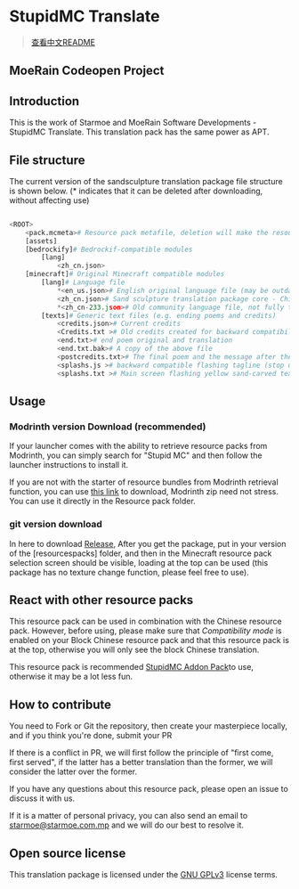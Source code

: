 # StupidMC Translate

>[查看中文README](README.MD)

## MoeRain Codeopen Project

## Introduction

This is the work of Starmoe and MoeRain Software Developments - StupidMC Translate. This translation pack has the same power as APT.

## File structure

The current version of the sandsculpture translation package file structure is shown below. (* indicates that it can be deleted after downloading, without affecting use)

```Python

<ROOT>
    <pack.mcmeta># Resource pack metafile, deletion will make the resource pack unavailable
    [assets]
    [bedrockify]# Bedrockif-compatible modules
        [lang]
            <zh_cn.json>
    [minecraft]# Original Minecraft compatible modules
        [lang]# Language file
            *<en_us.json># English original language file (may be outdated)
            <zh_cn.json># Sand sculpture translation package core - Chinese language file
            *<zh_cn-233.json># Old community language file, not fully translated
        [texts]# Generic text files (e.g. ending poems and credits)
            <credits.json># Current credits
            <Credits.txt ># Old credits created for backward compatibility (stopped updating)
            <end.txt># end poem original and translation
            <end.txt.bak># A copy of the above file
            <postcredits.txt># The final poem and the message after the credits
            <splashs.js ># backward compatible flashing tagline (stop updating)
            <splashs.txt ># Main screen flashing yellow sand-carved text (flashing slogan)

```

## Usage

### Modrinth version Download (recommended)

If your launcher comes with the ability to retrieve resource packs from Modrinth, you can simply search for "Stupid MC" and then follow the launcher instructions to install it.

If you are not with the starter of resource bundles from Modrinth retrieval function, you can use [this link](https://modrinth.com/resourcepack/stupid-mc-translate-chn) to download, Modrinth zip need not stress. You can use it directly in the Resource pack folder.

### git version download

In here to download [Release](https://github.com/EastCation/StupidMC-Translate/releases), After you get the package, put <StupidMC-Translate- version> in your version of the [resourcespacks] folder, and then in the Minecraft resource pack selection screen should be visible, loading at the top can be used (this package has no texture change function, please feel free to use).

## React with other resource packs

This resource pack can be used in combination with the Chinese resource pack. However, before using, please make sure that *Compatibility mode* is enabled on your Block Chinese resource pack and that this resource pack is at the top, otherwise you will only see the block Chinese translation.

This resource pack is recommended [StupidMC Addon Pack](https://starmoe-my.sharepoint.com/:f:/g/personal/starmoe_starmoe_com_mp/EvBq1wLCheJPiRnwIoZheEoB0HmMHYtBppgRUlmbveV69A?e=tElcnX)to use, otherwise it may be a lot less fun.

## How to contribute

You need to Fork or Git the repository, then create your masterpiece locally, and if you think you're done, submit your PR

If there is a conflict in PR, we will first follow the principle of "first come, first served", if the latter has a better translation than the former, we will consider the latter over the former.

If you have any questions about this resource pack, please open an issue to discuss it with us.

If it is a matter of personal privacy, you can also send an email to [starmoe@starmoe.com.mp](mailto:starmoe@starmoe.com.mp) and we will do our best to resolve it.

## Open source license

This translation package is licensed under the [GNU GPLv3](LICENSE) license terms.
